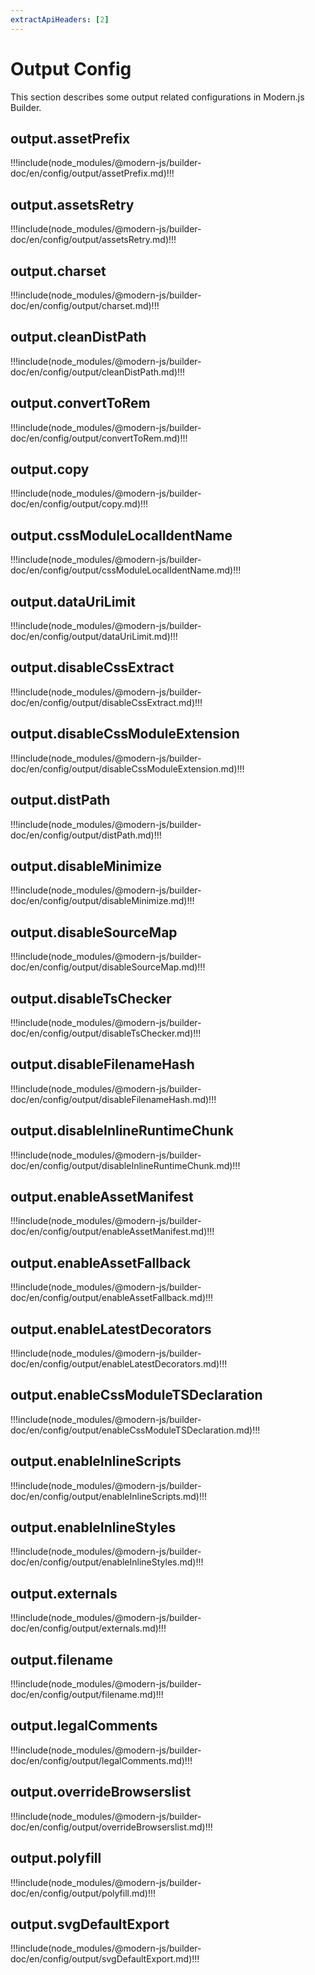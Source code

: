 ```yaml
---
extractApiHeaders: [2]
---
```


# Output Config

This section describes some output related configurations in Modern.js Builder.

## output.assetPrefix

!!!include(node_modules/@modern-js/builder-doc/en/config/output/assetPrefix.md)!!!

## output.assetsRetry

!!!include(node_modules/@modern-js/builder-doc/en/config/output/assetsRetry.md)!!!

## output.charset

!!!include(node_modules/@modern-js/builder-doc/en/config/output/charset.md)!!!

## output.cleanDistPath

!!!include(node_modules/@modern-js/builder-doc/en/config/output/cleanDistPath.md)!!!

## output.convertToRem

!!!include(node_modules/@modern-js/builder-doc/en/config/output/convertToRem.md)!!!

## output.copy

!!!include(node_modules/@modern-js/builder-doc/en/config/output/copy.md)!!!

## output.cssModuleLocalIdentName

!!!include(node_modules/@modern-js/builder-doc/en/config/output/cssModuleLocalIdentName.md)!!!

## output.dataUriLimit

!!!include(node_modules/@modern-js/builder-doc/en/config/output/dataUriLimit.md)!!!

## output.disableCssExtract

!!!include(node_modules/@modern-js/builder-doc/en/config/output/disableCssExtract.md)!!!

## output.disableCssModuleExtension

!!!include(node_modules/@modern-js/builder-doc/en/config/output/disableCssModuleExtension.md)!!!

## output.distPath

!!!include(node_modules/@modern-js/builder-doc/en/config/output/distPath.md)!!!

## output.disableMinimize

!!!include(node_modules/@modern-js/builder-doc/en/config/output/disableMinimize.md)!!!

## output.disableSourceMap

!!!include(node_modules/@modern-js/builder-doc/en/config/output/disableSourceMap.md)!!!

## output.disableTsChecker

!!!include(node_modules/@modern-js/builder-doc/en/config/output/disableTsChecker.md)!!!

## output.disableFilenameHash

!!!include(node_modules/@modern-js/builder-doc/en/config/output/disableFilenameHash.md)!!!

## output.disableInlineRuntimeChunk

!!!include(node_modules/@modern-js/builder-doc/en/config/output/disableInlineRuntimeChunk.md)!!!

## output.enableAssetManifest

!!!include(node_modules/@modern-js/builder-doc/en/config/output/enableAssetManifest.md)!!!

## output.enableAssetFallback

!!!include(node_modules/@modern-js/builder-doc/en/config/output/enableAssetFallback.md)!!!

## output.enableLatestDecorators

!!!include(node_modules/@modern-js/builder-doc/en/config/output/enableLatestDecorators.md)!!!

## output.enableCssModuleTSDeclaration

!!!include(node_modules/@modern-js/builder-doc/en/config/output/enableCssModuleTSDeclaration.md)!!!

## output.enableInlineScripts

!!!include(node_modules/@modern-js/builder-doc/en/config/output/enableInlineScripts.md)!!!

## output.enableInlineStyles

!!!include(node_modules/@modern-js/builder-doc/en/config/output/enableInlineStyles.md)!!!

## output.externals

!!!include(node_modules/@modern-js/builder-doc/en/config/output/externals.md)!!!

## output.filename

!!!include(node_modules/@modern-js/builder-doc/en/config/output/filename.md)!!!

## output.legalComments

!!!include(node_modules/@modern-js/builder-doc/en/config/output/legalComments.md)!!!

## output.overrideBrowserslist

!!!include(node_modules/@modern-js/builder-doc/en/config/output/overrideBrowserslist.md)!!!

## output.polyfill

!!!include(node_modules/@modern-js/builder-doc/en/config/output/polyfill.md)!!!

## output.svgDefaultExport

!!!include(node_modules/@modern-js/builder-doc/en/config/output/svgDefaultExport.md)!!!
